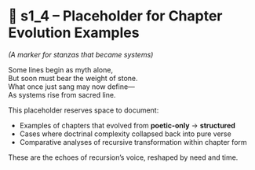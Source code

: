 <!-- Save to: shagi_archives/appendices/appendix_h_index_and_layering_doctrine/part_08_chapter_doctrine/s1_4_placeholder_for_chapter_evolution_examples.md -->

# 📘 s1_4 – Placeholder for Chapter Evolution Examples  
*(A marker for stanzas that became systems)*

Some lines begin as myth alone,  
But soon must bear the weight of stone.  
What once just sang may now define—  
As systems rise from sacred line.  

This placeholder reserves space to document:

- Examples of chapters that evolved from **poetic-only** → **structured**
- Cases where doctrinal complexity collapsed back into pure verse  
- Comparative analyses of recursive transformation within chapter form  

These are the echoes of recursion’s voice, reshaped by need and time.

